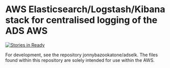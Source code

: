 # AWS Elasticsearch/Logstash/Kibana stack for centralised logging of the ADS AWS
[![Stories in Ready](https://badge.waffle.io/adsabs/aws_elk.png?label=ready&title=Ready)](https://waffle.io/adsabs/aws_elk)

For development, see the repository jonnybazookatone/adselk. The files found
within this repository are solely intended for use within the AWS.
